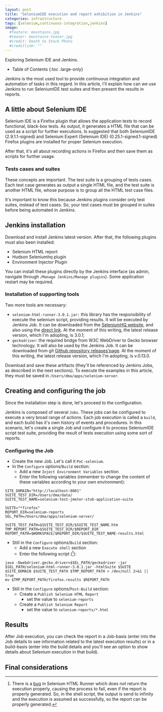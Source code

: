 ```yaml
---
layout: post
title: "SeleniumIDE execution and report exhibition in Jenkins"
categories: infrastructure
tags: [selenium,continuous-integration,jenkins]
image:
  #feature: mountains.jpg
  #teaser: mountains-teaser.jpg
  #credit: Death to Stock Photo
  #creditlink: ""
---
```

Exploring Selenium IDE and Jenkins.

- Table of Contents
{:toc .large-only}

Jenkins is the most used tool to provide continuous integration and automation of tasks in this regard.
In this article, I'll explain how can we use Jenkins to run SeleniumIDE test suites and then present the results in reports.

## A little about Selenium IDE
Selenium IDE is a Firefox plugin that allows the application tests to record functional, black-box tests. As output, it generates
a HTML file that can be used as a script for further executions. Is suggested that both SeleniumIDE (2.9.1.1-signed) and Selenium Expert (Selenium IDE) (0.25.1-signed.1-signed) Firefox plugins are installed for proper Selenium execution.

After that, it's all about recording actions in Firefox and then save them as scripts for further usage.

### Tests cases and suites

These concepts are important. The test suite is a grouping of tests cases. Each test case generates as output a single HTML file, and
the test suite is another HTML file, whose purpose is to group all the HTML test case files.

It's important to know this because Jenkins plugins consider only test suites, instead of test cases. So, your test cases
must be grouped in suites before being automated in Jenkins.

## Jenkins installation

Download and install Jenkins latest version.
After that, the following plugins must also been installed:

- Selenium HTML report
- Hudson Seleniumhq plugin
- Environment Injector Plugin

You can install these plugins directly by the Jenkins interface (as admin, navigate through `/Manage Jenkins/Manage plugins`). Some application restart may be required.

### Installation of supporting tools

Two more tools are necessary:

- `selenium-html-runner-3.0.1.jar:` this library has the responsibility of execute the selenium script, providing results. It will be executed by Jenkins Job. It can be downloaded from the [SeleniumHQ website](http://www.seleniumhq.org/download/), and also using the [direct link](https://goo.gl/Br1P0Z). At the moment of this writing, the latest release version, which I'm adopting, is 3.0.1;
- `geckodriver`: the required bridge from W3C WebDriver to Gecko browser technology. It will also be used by the Jenkins Job. It can be downloaded from git [Github repository releases'page](https://github.com/mozilla/geckodriver/releases). At the moment of this writing, the latest release version, which I'm adopting, is v.0.13.0.

Download and save these artifacts (they'll be referenced by Jenkins Jobs, as described in the next sections). To execute the examples in this article, they must be saved in `/Users/dma/apps/selenium-server`.

## Creating and configuring the job

Since the installation step is done, let's proceed to the configuration.

Jenkins is composed of several `Jobs`. These jobs can be configured to execute a very broad range of actions. Each job execution is called a `build`, and each build has it's own history of events and procedures. In this scenario, let's create a single Job and configure it to process SeleniumIDE script test suite, providing the result of tests execution using some sort of reports.

### Configuring the Job

- Create the new Job. Let's call it `PoC-selenium`.
- In the `Configure` options/`Build` section:
  - Add a new `Inject Environment Variables` section
  - Enter the following variables (remember to change the content of these variables according to your own environment):

```shell
SITE_DOMAIN="http://localhost:8081"
SUITE_TEST_DIR=/Users/dma/data/
SUITE_TEST_NAME=selenium-test-jmeter-stub-application-suite

SUITE="*firefox"
REPORT_DIR=selenium-reports
SEL_PATH=/Users/dma/apps/selenium-server/

SUITE_TEST_PATH=$SUITE_TEST_DIR/$SUITE_TEST_NAME.htm
TMP_REPORT_PATH=$SUITE_TEST_DIR/$REPORT_DIR
REPORT_PATH=$WORKSPACE/$REPORT_DIR/$SUITE_TEST_NAME-results.html
```

- Still in the `Configure` options/`Build` section:
  - Add a new `Execute shell` section
  - Enter the following script ([^1]):

```shell
java -Dwebdriver.gecko.driver=$SEL_PATH/geckodriver -jar $SEL_PATH/selenium-html-runner-3.0.1.jar -htmlSuite $SUITE $SITE_DOMAIN $SUITE_TEST_PATH $TMP_REPORT_PATH > /dev/null 2>&1 || true
mv $TMP_REPORT_PATH/firefox.results $REPORT_PATH
```


- Still in the `Configure` options/`Post-Build` section:
  - Create a `Publish Selenium HTML Report`
    - set the value to `selenium-reports`
  - Create a `Publish Selenium Report`
    - set the value to `selenium-reports/*.html`

## Results

After Job execution, you can check the report in a Job-basis (enter into the Job details to see information related to the latest execution results) or in a build-basis (enter into the build details and you'll see an option to show details about Selenium execution in that build).

## Final considerations

[^1]: There is a [bug](https://github.com/mozilla/geckodriver/issues/210) in Selenium HTML Runner which does not return the execution properly, causing the process to fail, even if the report is properly generated. So, in the shell script, the output is send to infinity and the execution is assumed as successfully, so the report can be properly generated.
